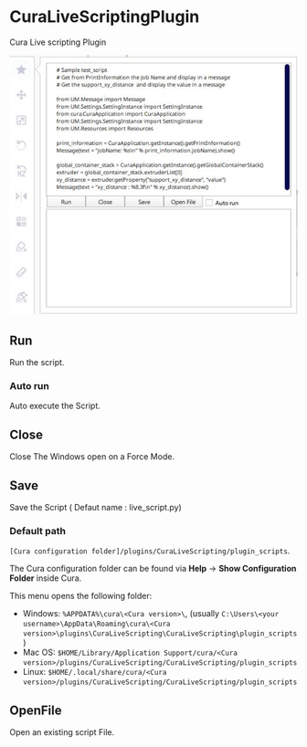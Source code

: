 # CuraLiveScriptingPlugin

Cura Live scripting Plugin

![LiveScriptingPlugin](./livescript.jpg)

## Run
  Run the script.
  
### Auto run
  Auto execute the Script.

## Close
  Close The Windows open on a Force Mode.
  
## Save
  Save the Script ( Defaut name : live_script.py)
  
### Default path
  `[Cura configuration folder]/plugins/CuraLiveScripting/plugin_scripts`.

The Cura configuration folder can be found via **Help** -> **Show Configuration Folder** inside Cura.

This menu opens the following folder:
* Windows: `%APPDATA%\cura\<Cura version>\`, (usually `C:\Users\<your username>\AppData\Roaming\cura\<Cura version>\plugins\CuraLiveScripting\CuraLiveScripting\plugin_scripts`)
* Mac OS: `$HOME/Library/Application Support/cura/<Cura version>/plugins/CuraLiveScripting/CuraLiveScripting/plugin_scripts`
* Linux: `$HOME/.local/share/cura/<Cura version>/plugins/CuraLiveScripting/CuraLiveScripting/plugin_scripts`

## OpenFile

Open an existing script File.


